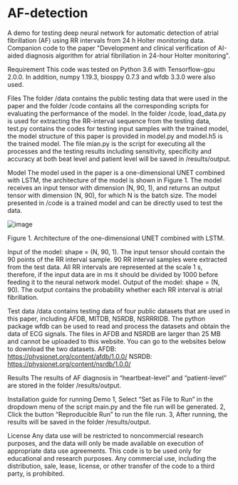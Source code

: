 # AF-detection
A demo for testing deep neural network for automatic detection of atrial fibrillation (AF) using RR intervals from 24 h Holter monitoring data. Companion code to the paper "Development and clinical verification of AI-aided diagnosis algorithm for atrial fibrillation in 24-hour Holter monitoring".

Requirement
This code was tested on Python 3.6 with Tensorflow-gpu 2.0.0. In addition, numpy 1.19.3, biosppy 0.7.3 and wfdb 3.3.0 were also used. 

Files
The folder /data contains the public testing data that were used in the paper and the folder /code contains all the corresponding scripts for evaluating the performance of the model. In the folder /code, load_data.py is used for extracting the RR-interval sequence from the testing data, test.py contains the codes for testing input samples with the trained model, the model structure of this paper is provided in model.py and model.h5 is the trained model. The file mian.py is the script for executing all the processes and the testing results including sensitivity, specificity and accuracy at both beat level and patient level will be saved in /results/output.

Model
	The model used in the paper is a one-dimensional UNET combined with LSTM, the architecture of the model is shown in Figure 1. The model receives an input tensor with dimension (N, 90, 1), and returns an output tensor with dimension (N, 90), for which N is the batch size. The model presented in /code is a trained model and can be directly used to test the data.

![image](https://github.com/hustzp/AF-detection/edit/main/Source.png)

Figure 1. Architecture of the one-dimensional UNET combined with LSTM.

Input of the model: shape = (N, 90, 1). The input tensor should contain the 90 points of the RR interval sample. 90 RR interval samples were extracted from the test data. All RR intervals are represented at the scale 1 s, therefore, if the input data are in ms it should be divided by 1000 before feeding it to the neural network model.
Output of the model: shape = (N, 90). The output contains the probability whether each RR interval is atrial fibrillation.

Test data
/data contains testing data of four public datasets that are used in this paper, including AFDB, MITDB, NSRDB, NSRRRIDB. The python package wfdb can be used to read and process the datasets and obtain the data of ECG signals. The files in AFDB and NSRDB are larger than 25 MB and cannot be uploaded to this website. You can go to the websites below to download the two datasets.
AFDB: https://physionet.org/content/afdb/1.0.0/
NSRDB: https://physionet.org/content/nsrdb/1.0.0/

Results
The results of AF diagnosis in “heartbeat-level” and “patient-level” are stored in the folder /results/output.

Installation guide for running Demo
1, Select “Set as File to Run” in the dropdown menu of the script main.py and the file run will be generated.
2, Click the button “Reproducible Run” to run the file run.
3, After running, the results will be saved in the folder /results/output.

License
Any data use will be restricted to noncommercial research purposes, and the data will only be made available on execution of appropriate data use agreements. This code is to be used only for educational and research purposes. Any commercial use, including the distribution, sale, lease, license, or other transfer of the code to a third party, is prohibited. 

